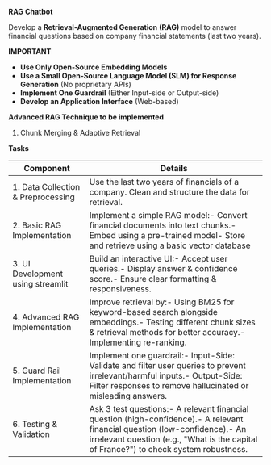 **RAG Chatbot**

Develop a **Retrieval-Augmented Generation (RAG)** model to answer financial questions based on company financial statements (last two years).

**IMPORTANT**

*   **Use Only Open-Source Embedding Models**
*   **Use a Small Open-Source Language Model (SLM) for Response Generation** (No proprietary APIs)
*   **Implement One Guardrail** (Either Input-side or Output-side)
*   **Develop an Application Interface** (Web-based)

**Advanced RAG Technique to be implemented**

1.  Chunk Merging & Adaptive Retrieval

**Tasks**

| Component | Details |
| --- | --- |
| 1. Data Collection & Preprocessing | Use the last two years of financials of a company. Clean and structure the data for retrieval. |
| 2. Basic RAG Implementation | Implement a simple RAG model:- Convert financial documents into text chunks.- Embed using a pre-trained model- Store and retrieve using a basic vector database |
| 3. UI Development using streamlit | Build an interactive UI:- Accept user queries.- Display answer & confidence score.- Ensure clear formatting & responsiveness. |
| 4. Advanced RAG Implementation | Improve retrieval by:- Using BM25 for keyword-based search alongside embeddings.- Testing different chunk sizes & retrieval methods for better accuracy.- Implementing re-ranking. |
| 5. Guard Rail Implementation | Implement one guardrail:- Input-Side: Validate and filter user queries to prevent irrelevant/harmful inputs.- Output-Side: Filter responses to remove hallucinated or misleading answers. |
| 6. Testing & Validation | Ask 3 test questions:- A relevant financial question (high-confidence).- A relevant financial question (low-confidence).- An irrelevant question (e.g., "What is the capital of France?") to check system robustness. |

